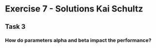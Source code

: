 # Exercise 7 - Solutions Kai Schultz

## Task 3
### How do parameters alpha and beta impact the performance?
